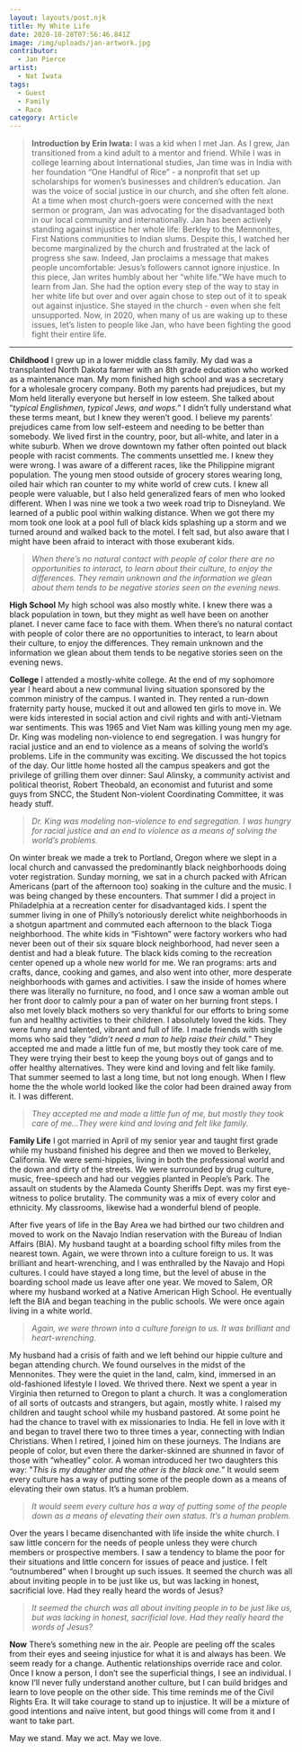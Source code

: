 ```yaml
---
layout: layouts/post.njk
title: My White Life
date: 2020-10-28T07:56:46.841Z
image: /img/uploads/jan-artwork.jpg
contributor:
  - Jan Pierce
artist:
  - Nat Iwata
tags:
  - Guest
  - Family
  - Race
category: Article
---
```

> **Introduction by Erin Iwata:** I was a kid when I met Jan. As I grew, Jan transitioned from a kind adult to a mentor and friend. While I was in college learning about International studies, Jan time was in India with her foundation “One Handful of Rice” - a nonprofit that set up scholarships for women’s businesses and children’s education. Jan was the voice of social justice in our church, and she often felt alone. At a time when most church-goers were concerned with the next sermon or program, Jan was advocating for the disadvantaged both in our local community and internationally. Jan has been actively standing against injustice her whole life: Berkley to the Mennonites, First Nations communities to Indian slums. Despite this, I watched her become marginalized by the church and frustrated at the lack of progress she saw. Indeed, Jan proclaims a message that makes people uncomfortable: Jesus’s followers cannot ignore injustice. 
> In this piece, Jan writes humbly about her “white life."We have much to learn from Jan. She had the option every step of the way to stay in her white life but over and over again chose to step out of it to speak out against injustice. She stayed in the church - even when she felt unsupported. Now, in 2020, when many of us are waking up to these issues, let’s listen to people like Jan, who have been fighting the good fight their entire life.

- - -

**Childhood**
I grew up in a lower middle class family. My dad was a transplanted North Dakota farmer with an 8th grade education who worked as a maintenance man. My mom finished high school and was a secretary for a wholesale grocery company. Both my parents had prejudices, but my Mom held literally everyone but herself in low esteem. She talked about “*typical Englishmen, typical Jews, and wops.*” I didn’t fully understand what these terms meant, but I knew they weren’t good. I believe my parents’ prejudices came from low self-esteem and needing to be better than somebody. We lived first in the country, poor, but all-white, and later in a white suburb. When we drove downtown my father often pointed out black people with racist comments. The comments unsettled me. I knew they were wrong. I was aware of a different races, like the Philippine migrant population. The young men stood outside of grocery stores wearing long, oiled hair which ran counter to my white world of crew cuts. I knew all people were valuable, but I also held generalized fears of men who looked different. When I was nine we took a two week road trip to Disneyland. We learned of a public pool within walking distance. When we got there my mom took one look at a pool full of black kids splashing up a storm and we turned around and walked back to the motel. I felt sad, but also aware that I might have been afraid to interact with those exuberant kids.

> *When there’s no natural contact with people of color there are no opportunities to interact, to learn about their culture, to enjoy the differences. They remain unknown and the information we glean about them tends to be negative stories seen on the evening news.*

**High School**
My high school was also mostly white. I knew there was a black population in town, but they might as well have been on another planet. I never came face to face with them. When there’s no natural contact with people of color there are no opportunities to interact, to learn about their culture, to enjoy the differences. They remain unknown and the information we glean about them tends to be negative stories seen on the evening news.

**College**
I attended a mostly-white college. At the end of my sophomore year I heard about a new communal living situation sponsored by the common ministry of the campus. I wanted in. They rented a run-down fraternity party house, mucked it out and allowed ten girls to move in. We were kids interested in social action and civil rights and with anti-Vietnam war sentiments. This was 1965 and Viet Nam was killing young men my age. Dr. King was modeling non-violence to end segregation. I was hungry for racial justice and an end to violence as a means of solving the world’s problems. Life in the community was exciting. We discussed the hot topics of the day. Our little home hosted all the campus speakers and got the privilege of grilling them over dinner: Saul Alinsky, a community activist and political theorist, Robert Theobald, an economist and futurist and some guys from SNCC, the Student Non-violent Coordinating Committee, it was heady stuff. 

> *Dr. King was modeling non-violence to end segregation. I was hungry for racial justice and an end to violence as a means of solving the world’s problems.*

On winter break we made a trek to Portland, Oregon where we slept in a local church and canvassed the predominantly black neighborhoods doing voter registration. Sunday morning, we sat in a church packed with African Americans (part of the afternoon too) soaking in the culture and the music. I was being changed by these encounters. That summer I did a project in Philadelphia at a recreation center for disadvantaged kids. I spent the summer living in one of Philly’s notoriously derelict white neighborhoods in a shotgun apartment and commuted each afternoon to the black Tioga neighborhood. The white kids in “Fishtown” were factory workers who had never been out of their six square block neighborhood, had never seen a dentist and had a bleak future. The black kids coming to the recreation center opened up a whole new world for me. We ran programs: arts and crafts, dance, cooking and games, and also went into other, more desperate neighborhoods with games and activities. I saw the inside of homes where there was literally no furniture, no food,  and I once saw a woman amble out her front door to calmly pour a pan of water on her burning front steps. I also met lovely black mothers so very thankful for our efforts to bring some fun and healthy activities to their children. I absolutely loved the kids. They were funny and talented, vibrant and full of life. I made friends with single moms who said they “*didn’t need a man to help raise their child.*” They accepted me and made a little fun of me, but mostly they took care of me. They were trying their best to keep the young boys out of gangs and to offer healthy alternatives. They were kind and loving and felt like family. That summer seemed to last a long time, but not long enough. When I flew home the the whole world looked like the color had been drained away from it. I was different.

> *They accepted me and made a little fun of me, but mostly they took care of me...They were kind and loving and felt like family.* 

**Family Life**
I got married in April of my senior year and taught first grade while my husband finished his degree and then we moved to Berkeley, California. We were semi-hippies, living in both the professional world and the down and dirty of the streets. We were surrounded by drug culture, music, free-speech and had our veggies planted in People’s Park. The assault on students by the Alameda County Sheriffs Dept. was my first eye-witness to police brutality. The community was a mix of every color and ethnicity. My classrooms, likewise had a wonderful blend of people. 

After five years of life in the Bay Area we had birthed our two children and moved to work on the Navajo Indian reservation with the Bureau of Indian Affairs (BIA). My husband taught at a boarding school fifty miles from the nearest town. Again, we were thrown into a culture foreign to us. It was brilliant and heart-wrenching, and I was enthralled by the Navajo and Hopi cultures. I could have stayed a long time, but the level of abuse in the boarding school made us leave after one year. We moved to Salem, OR where my husband worked at a Native American High School. He eventually left the BIA and began teaching in the public schools. We were once again living in a white world. 

> *Again, we were thrown into a culture foreign to us. It was brilliant and heart-wrenching.*

My husband had a crisis of faith and we left behind our hippie culture and began attending church. We found ourselves in the midst of the Mennonites. They were the quiet in the land, calm, kind, immersed in an old-fashioned lifestyle I loved. We thrived there. Next we spent a year in Virginia then returned to Oregon to plant a church. It was a conglomeration of all sorts of outcasts and strangers, but again, mostly white. I raised my children and taught school while my husband pastored. At some point he had the chance to travel with ex missionaries to India. He fell in love with it and began to travel there two to three times a year, connecting with Indian Christians. When I retired, I joined him on these journeys. The Indians are people of color, but even there the darker-skinned are shunned in favor of those with “wheatley” color. A woman introduced her two daughters this way: "*This is my daughter and the other is the black one.”* It would seem every culture has a way of putting some of the people down as a means of elevating their own status. It’s a human problem. 

> *It would seem every culture has a way of putting some of the people down as a means of elevating their own status. It’s a human problem.* 

Over the years I became disenchanted with life inside the white church. I saw little concern for the needs of people unless they were church members or prospective members. I saw a tendency to blame the poor for their situations and little concern for issues of peace and justice. I felt “outnumbered” when I brought up such issues. It seemed the church was all about inviting people in to be just like us, but was lacking in honest, sacrificial love. Had they really heard the words of Jesus?

> *It seemed the church was all about inviting people in to be just like us, but was lacking in honest, sacrificial love. Had they really heard the words of Jesus?*

**Now**
There’s something new in the air. People are peeling off the scales from their eyes and seeing injustice for what it is and always has been. We seem ready for a change. Authentic relationships override race and color. Once I know a person, I don’t see the superficial things, I see an individual. I know I’ll never fully understand another culture, but I can build bridges and learn to love people on the other side. This time reminds me of the Civil Rights Era. It will take courage to stand up to injustice. It will be a mixture of good intentions  and naïve intent, but good things will come from it and I want to take part.

May we stand. May we act. May we love.